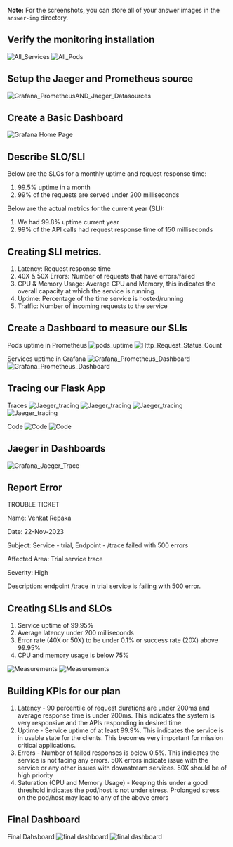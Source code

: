 **Note:** For the screenshots, you can store all of your answer images in the `answer-img` directory.

## Verify the monitoring installation

![All_Services](ans-img/Services.png)
![All_Pods](ans-img/Pods.png)

## Setup the Jaeger and Prometheus source
![Grafana_PrometheusAND_Jaeger_Datasources](ans-img/Grafana_Datasources.png)

## Create a Basic Dashboard
![Grafana Home Page](ans-img/Grafana_Home_page.png)

## Describe SLO/SLI
Below are the SLOs for a monthly uptime and request response time:
1. 99.5% uptime in a month
2. 99% of the requests are served under 200 milliseconds

Below are the actual metrics for the current year (SLI): 
1. We had 99.8% uptime current year
2. 99% of the API calls had request response time of 150 milliseconds

## Creating SLI metrics.
1. Latency: Request response time 
2. 40X & 50X Errors: Number of requests that have errors/failed
3. CPU & Memory Usage: Average CPU and Memory, this indicates the overall capacity at which the service is running.
4. Uptime: Percentage of the time service is hosted/running
5. Traffic: Number of incoming requests to the service 

## Create a Dashboard to measure our SLIs
Pods uptime in Prometheus
![pods_uptime](ans-img/Prometehus_UP-Pods_Status.png)
![Http_Request_Status_Count](ans-img/Http_Statuses_Count.png)

Services uptime in Grafana
![Grafana_Prometheus_Dashboard](ans-img/Prometheus_Dashboard_1.png)
![Grafana_Prometheus_Dashboard](ans-img/Prometheus_Dashboard_2.png)

## Tracing our Flask App
Traces
![Jaeger_tracing](ans-img/jaeger_tracing/Trace_1.png)
![Jaeger_tracing](ans-img/jaeger_tracing/Trace_2.png)
![Jaeger_tracing](ans-img/jaeger_tracing/Trace_3.png)
![Jaeger_tracing](ans-img/jaeger_tracing/Trace_4.png)

Code
![Code](ans-img/jaeger_tracing/Code_Initialization.png)
![Code](ans-img/jaeger_tracing/Code_Span_Trace.png)

## Jaeger in Dashboards
![Grafana_Jaeger_Trace](ans-img/Grafana_Jaeger.png)

## Report Error
TROUBLE TICKET

Name: Venkat Repaka

Date: 22-Nov-2023

Subject: Service - trial, Endpoint - /trace failed with 500 errors 

Affected Area: Trial service trace

Severity: High

Description: endpoint /trace in trial service is failing with 500 error. 


## Creating SLIs and SLOs
1. Service uptime of 99.95%
2. Average latency under 200 milliseconds
3. Error rate (40X or 50X) to be under 0.1% or success rate (20X) above 99.95%
4. CPU and memory usage is below 75%

![Measurements](ans-img/SLI_Measurements_Dashboard_1.png)
![Measurements](ans-img/SLI_Measurements_Dashboard_2.png)


## Building KPIs for our plan
1. Latency - 90 percentile of request durations are under 200ms and average response time is under 200ms. This indicates the system is very responsive and the APIs responding in desired time
2. Uptime - Service uptime of at least 99.9%. This indicates the service is in usable state for the clients. This becomes very important for mission critical applications.
3. Errors - Number of failed responses is below 0.5%. This indicates the service is not facing any errors. 50X errors indicate issue with the service or any other issues with downstream services. 50X should be of high priority
4. Saturation (CPU and Memory Usage) - Keeping this under a good threshold indicates the pod/host is not under stress. Prolonged stress on the pod/host may lead to any of the above errors


## Final Dashboard 
Final Dahsboard
![final dashboard](ans-img/Http_Statuses_Count_Description_FInal_1.png)
![final dashboard](ans-img/Memory_Host_UpTime_Pods_Final.png)